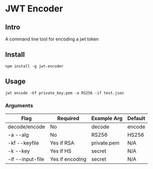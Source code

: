 # JWT Encoder

## Intro

A command line tool for encoding a jwt token

## Install

```
npm install -g jwt-encoder
```

## Usage

```
jwt encode -kf private_key.pem -a RS256 -if test.json
```

### Arguments

| Flag            | Required        | Example Arg  |  Default | 
| ----------------|-----------------|--------------|----------|
| decode/encode   |  No             | decode       | encode   |
| -a --alg        |  No             | RS256        | HS256    |
| -kf --keyfile   |  Yes if RSA     | private.pem  | N/A      |
| -k --key        |  Yes if HS      | secret       | N/A      |
| -if --input-file|  Yes if encoding| secret       | N/A      |

